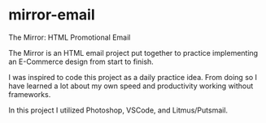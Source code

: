 # mirror-email
The Mirror: HTML Promotional Email

The Mirror is an HTML email project put together to practice implementing an E-Commerce design from start to finish. 

I was inspired to code this project as a daily practice idea. From doing so I have learned a lot about my own speed and productivity working without frameworks. 

In this project I utilized Photoshop, VSCode, and Litmus/Putsmail. 